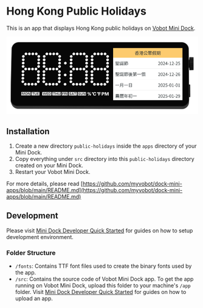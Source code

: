 # Hong Kong Public Holidays

This is an app that displays Hong Kong public holidays on [Vobot Mini Dock](https://getvobot.com/mini-dock).

![Screenshot](./screenshot.png)

## Installation

1. Create a new directory `public-holidays` inside the `apps` directory of your Mini Dock.
2. Copy everything under `src` directory into this `public-holidays` directory created on your Mini Dock.
3. Restart your Vobot Mini Dock.

For more details, please read [https://github.com/myvobot/dock-mini-apps/blob/main/README.md](https://github.com/myvobot/dock-mini-apps/blob/main/README.md)

## Development

Please visit [Mini Dock Developer Quick Started](https://dock.myvobot.com/developer/getting_started/) for guides on how to setup development environment.

### Folder Structure

- `/fonts`: Contains TTF font files used to create the binary fonts used by the app.
- `/src`: Contains the source code of Vobot Mini Dock app. To get the app running on Vobot Mini Dock, upload this folder to your machine's `/app` folder. Visit [Mini Dock Developer Quick Started](https://dock.myvobot.com/developer/getting_started/) for guides on how to upload an app.
